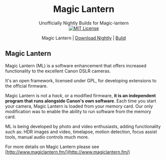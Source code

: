 <link href="https://cdn.jsdelivr.net/gh/jasonm23/markdown-css-themes@gh-pages/swiss.css" rel="stylesheet"></link>
<div align="center">

# Magic Lantern
Unofficially Nightly Builds for Magic-lantern   
[![MIT License](https://img.shields.io/badge/license-MIT-brightgreen.svg?style=for-the-badge)](https://github.com/wanghurui/magic-lantern/blob/master/COPYING)

 Magic Lantern | [Download Nightly]() | [Bulid]()
</div>

## Magic Lantern ##

Magic Lantern (ML) is a software enhancement that offers increased
functionality to the excellent Canon DSLR cameras.
  
It's an open framework, licensed under GPL, for developing extensions to the
official firmware.

Magic Lantern is not a *hack*, or a modified firmware, **it is an
independent program that runs alongside Canon's own software**. 
Each time you start your camera, Magic Lantern is loaded from your memory
card. Our only modification was to enable the ability to run software
from the memory card.

ML is being developed by photo and video enthusiasts, adding
functionality such as: HDR images and video, timelapse, motion
detection, focus assist tools, manual audio controls much more.

For more details on Magic Lantern please see [http://www.magiclantern.fm/](http://www.magiclantern.fm/)
